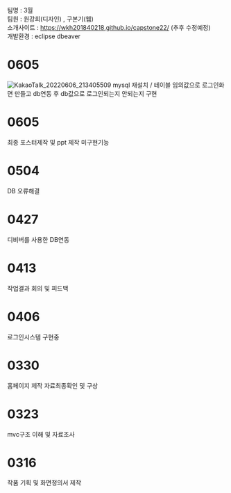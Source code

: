 팀명 : 3월<br />
팀원 : 원강희(디자인) , 구본기(웹) <br />
소개사이트 : https://wkh201840218.github.io/capstone22/ (추후 수정예정) <br />
개발환경 : eclipse dbeaver

# 0605
![KakaoTalk_20220606_213405509](https://user-images.githubusercontent.com/79895929/172161594-1b5691de-a6f2-4048-a170-f56a51e6fe13.png)
mysql 재설치 / 테이블 임의값으로 로그인화면 만들고 db연동 후 db값으로 로그인되는지 안되는지 구현
# 0605
최종 포스터제작 및 ppt 제작 미구현기능 
# 0504
DB 오류해결
# 0427
디비버를 사용한 DB연동
# 0413
작업결과 회의 및 피드백
# 0406
로그인시스템 구현중
# 0330
홈페이지 제작 자료최종확인 및 구상
# 0323
mvc구조 이해 및 자료조사 
# 0316
작품 기획 및 화면정의서 제작
